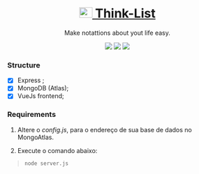 <h1 align="center">
    <a href="/">
        <img src="https://rajeshsetty.com/wp-content/uploads/checklist-by-squeaky482.jpg" alt="Think-List " width="30" height="24">
                   Think-List
    </a>
</h1>
<p align="center"> Make notattions about yout life easy.</p>

<p align="center">
    <img src="https://img.shields.io/static/v1?label=Express&message=4.17&color=7159c1&style=for-the-badge&logo=ghost"/>
    <img src="https://img.shields.io/static/v1?label=MongoDB&message=4.4&color=e63946&style=for-the-badge&logo=ghost"/>
    <img src="https://img.shields.io/static/v1?label=VueJs&message=4.5&color=899D78&style=for-the-badge&logo=ghost"/>
</p>

### Structure

- [x] Express ;
- [x] MongoDB (Atlas);
- [x] VueJs frontend;

### Requirements

1. Altere o *config.js*, para o endereço de sua base de dados no MongoAtlas.

2. Execute o comando abaixo:

> `node server.js`

